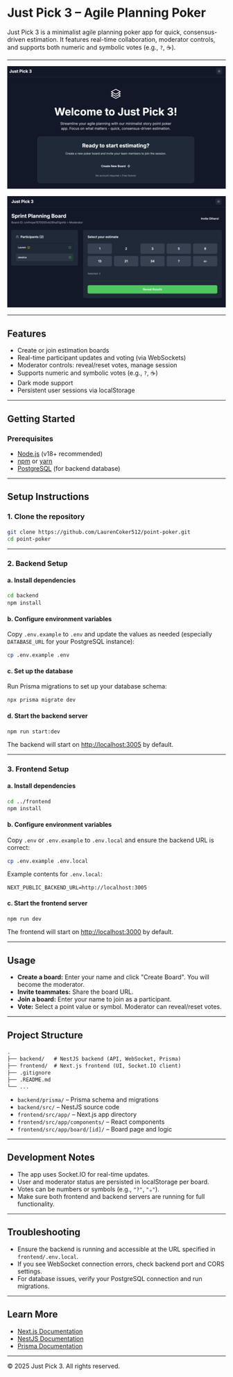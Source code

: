 # Just Pick 3 – Agile Planning Poker

Just Pick 3 is a minimalist agile planning poker app for quick, consensus-driven estimation. It features real-time collaboration, moderator controls, and supports both numeric and symbolic votes (e.g., `?`, ☕).

---

![alt text](https://github.com/LaurenCoker512/point-poker/raw/master/images/landing.png "Landing Page")

![alt text](https://github.com/LaurenCoker512/point-poker/raw/master/images/voting.png "Voting")

---

## Features

- Create or join estimation boards
- Real-time participant updates and voting (via WebSockets)
- Moderator controls: reveal/reset votes, manage session
- Supports numeric and symbolic votes (e.g., `?`, ☕)
- Dark mode support
- Persistent user sessions via localStorage

---

## Getting Started

### Prerequisites

- [Node.js](https://nodejs.org/) (v18+ recommended)
- [npm](https://www.npmjs.com/) or [yarn](https://yarnpkg.com/)
- [PostgreSQL](https://www.postgresql.org/) (for backend database)

---

## Setup Instructions

### 1. Clone the repository

```sh
git clone https://github.com/LaurenCoker512/point-poker.git
cd point-poker
```

---

### 2. Backend Setup

#### a. Install dependencies

```sh
cd backend
npm install
```

#### b. Configure environment variables

Copy `.env.example` to `.env` and update the values as needed (especially `DATABASE_URL` for your PostgreSQL instance):

```sh
cp .env.example .env
```

#### c. Set up the database

Run Prisma migrations to set up your database schema:

```sh
npx prisma migrate dev
```

#### d. Start the backend server

```sh
npm run start:dev
```

The backend will start on [http://localhost:3005](http://localhost:3005) by default.

---

### 3. Frontend Setup

#### a. Install dependencies

```sh
cd ../frontend
npm install
```

#### b. Configure environment variables

Copy `.env` or `.env.example` to `.env.local` and ensure the backend URL is correct:

```sh
cp .env.example .env.local
```

Example contents for `.env.local`:

```
NEXT_PUBLIC_BACKEND_URL=http://localhost:3005
```

#### c. Start the frontend server

```sh
npm run dev
```

The frontend will start on [http://localhost:3000](http://localhost:3000) by default.

---

## Usage

- **Create a board:** Enter your name and click "Create Board". You will become the moderator.
- **Invite teammates:** Share the board URL.
- **Join a board:** Enter your name to join as a participant.
- **Vote:** Select a point value or symbol. Moderator can reveal/reset votes.

---

## Project Structure

```
.
├── backend/   # NestJS backend (API, WebSocket, Prisma)
├── frontend/  # Next.js frontend (UI, Socket.IO client)
├── .gitignore
├── .README.md
└── ...
```

- `backend/prisma/` – Prisma schema and migrations
- `backend/src/` – NestJS source code
- `frontend/src/app/` – Next.js app directory
- `frontend/src/app/components/` – React components
- `frontend/src/app/board/[id]/` – Board page and logic

---

## Development Notes

- The app uses Socket.IO for real-time updates.
- User and moderator status are persisted in localStorage per board.
- Votes can be numbers or symbols (e.g., `"?"`, `"☕"`).
- Make sure both frontend and backend servers are running for full functionality.

---

## Troubleshooting

- Ensure the backend is running and accessible at the URL specified in `frontend/.env.local`.
- If you see WebSocket connection errors, check backend port and CORS settings.
- For database issues, verify your PostgreSQL connection and run migrations.

---

## Learn More

- [Next.js Documentation](https://nextjs.org/docs)
- [NestJS Documentation](https://docs.nestjs.com)
- [Prisma Documentation](https://www.prisma.io/docs)

---

© 2025 Just Pick 3. All rights reserved.
